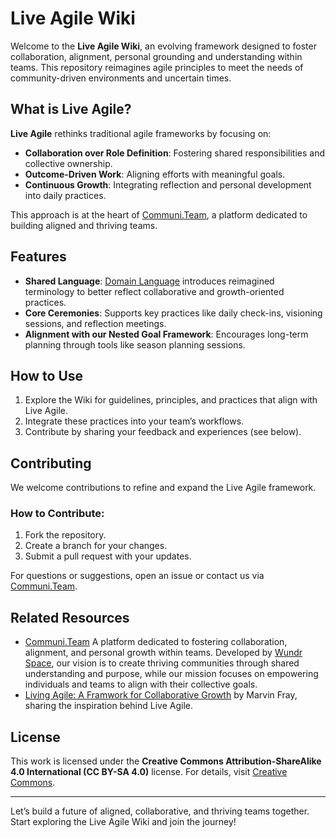 # Live Agile Wiki

Welcome to the **Live Agile Wiki**, an evolving framework designed to foster collaboration, alignment, personal grounding and understanding within teams. This repository reimagines agile principles to meet the needs of community-driven environments and uncertain times.

## What is Live Agile?

**Live Agile** rethinks traditional agile frameworks by focusing on:
- **Collaboration over Role Definition**: Fostering shared responsibilities and collective ownership.
- **Outcome-Driven Work**: Aligning efforts with meaningful goals.
- **Continuous Growth**: Integrating reflection and personal development into daily practices.

This approach is at the heart of [Communi.Team](https://www.communi.team), a platform dedicated to building aligned and thriving teams.

## Features
- **Shared Language**:  [Domain Language](https://github.com/marvinfray/live-agile/blob/main/Domain%20Language.md) introduces reimagined terminology to better reflect collaborative and growth-oriented practices.
- **Core Ceremonies**: Supports key practices like daily check-ins, visioning sessions, and reflection meetings.
- **Alignment with our Nested Goal Framework**: Encourages long-term planning through tools like season planning sessions.

## How to Use
1. Explore the Wiki for guidelines, principles, and practices that align with Live Agile.
2. Integrate these practices into your team’s workflows.
3. Contribute by sharing your feedback and experiences (see below).

## Contributing
We welcome contributions to refine and expand the Live Agile framework.

### How to Contribute:
1. Fork the repository.
2. Create a branch for your changes.
3. Submit a pull request with your updates.

For questions or suggestions, open an issue or contact us via [Communi.Team](https://www.communi.team).

## Related Resources
- [Communi.Team](https://www.communi.team) A platform dedicated to fostering collaboration, alignment, and personal growth within teams. Developed by [Wundr Space](https://www.wundr.space), our vision is to create thriving communities through shared understanding and purpose, while our mission focuses on empowering individuals and teams to align with their collective goals.
- [Living Agile: A Framwork for Collaborative Growth](https://www.communi.team/post/living-agile-a-framework-for-collaborative-growth) by Marvin Fray, sharing the inspiration behind Live Agile.

## License
This work is licensed under the **Creative Commons Attribution-ShareAlike 4.0 International (CC BY-SA 4.0)** license. For details, visit [Creative Commons](http://creativecommons.org/licenses/by-sa/4.0/).

---

Let’s build a future of aligned, collaborative, and thriving teams together. Start exploring the Live Agile Wiki and join the journey!

